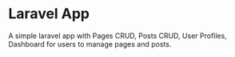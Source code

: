 # Laravel App

A simple laravel app with Pages CRUD, Posts CRUD, User Profiles, Dashboard for users to manage pages and posts.